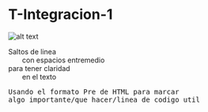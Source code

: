 # T-Integracion-1


![alt text](https://i.imgur.com/93z1Q29.png)

Saltos de linea <br />
  con espacios entremedio <br />
para tener claridad <br />
  en el texto <br />

<pre>
Usando el formato Pre de HTML para marcar
algo importante/que hacer/linea de codigo util
</pre>
